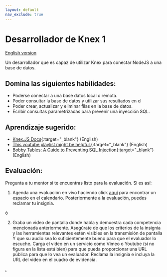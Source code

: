 ```yaml
---
layout: default
nav_exclude: true
---
```

# Desarrollador de Knex 1

[English version](knex1.md)

Un desarrollador que es capaz de utilizar Knex para conectar NodeJS a una base de datos.

## Domina las siguientes habilidades:

- Poderse conectar a una base datos local o remota.
- Poder consultar la base de datos y utilizar sus resultados en el
- Poder crear, actualizar y eliminar filas en la base de datos.
- Ecribir consultas parametrizadas para prevenir una inyección SQL.

## Aprendizaje sugerido:

- [Knex.JS Docs](http://knexjs.org/){:target="\_blank"} (English)
- [This youtube playlist might be helpful.](https://www.youtube.com/watch?v=4nP6zFEvF_c&list=PL7sCSgsRZ-smPRSrim4bX5TQfRue1jKfw){:target="\_blank"} (English)
- [Bobby Tables: A Guide to Preventing SQL Injection](https://bobby-tables.com/){:target="\_blank"} (English)

## Evaluación:

Pregunta a tu mentor si te encuentras listo para la evaluación. Si es así:

1. Agenda una evaluación en vivo haciendo click [aquí](https://webdev.codex.academy/mastery-eval-4?badge=oPR6uhy5Qi-QDwMXYDGrKA) para encontrar un espacio en el calendario. Posteriormente a la evaluación, puedes reclamar tu insignia.

ó

2. Graba un video de pantalla donde habla y demuestra cada competencia mencionada anteriormente. Asegúrate de que los criterios de la insignia y las herramientas relevantes estén visibles en la transmisión de pantalla Y que su audio sea lo suficientemente bueno para que el evaluador lo escuche. Carga el video en un servicio como Vimeo o Youtube (si no figura en la lista está bien) para que pueda proporcionar una URL pública para que lo vea un evaluador. Reclama la insignia e incluya la URL del video en el cuadro de evidencia.

[.](level-4)
